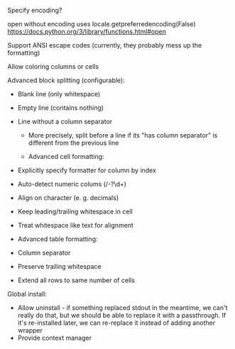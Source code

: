 Specify encoding?

open without encoding uses locale.getpreferredencoding(False)
https://docs.python.org/3/library/functions.html#open

Support ANSI escape codes (currently, they probably mess up the formatting)

Allow coloring columns or cells

Advanced block splitting (configurable):
* Blank line (only whitespace)
* Empty line (contains nothing)
* Line without a column separator
  * More precisely, split before a line if its "has column separator" is
    different from the previous line

  * Advanced cell formatting:
* Explicitly specify formatter for column by index
* Auto-detect numeric colums (/-?\d+)
* Align on character (e. g. decimals)
* Keep leading/trailing whitespace in cell
* Treat whitespace like text for alignment

* Advanced table formatting:
* Column separator
* Preserve trailing whitespace
* Extend all rows to same number of cells

Global install:
  * Allow uninstall - if something replaced stdout in the meantime, we can't
    really do that, but we should be able to replace it with a passthrough. If
    it's re-installed later, we can re-replace it instead of adding another
    wrapper
  * Provide context manager
